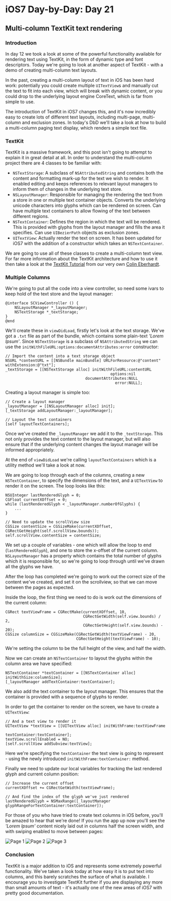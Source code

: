 # iOS7 Day-by-Day: Day 21
## Multi-column TextKit text rendering


### Introduction

In day 12 we took a look at some of the powerful functionality available for
rendering text using TextKit, in the form of dynamic type and font descriptors.
Today we're going to look at another aspect of TextKit - with a demo of creating
multi-column text layouts.

In the past, creating a multi-column layout of text in iOS has been hard work:
potentially you could create multiple `UITextView`s and manually cut the text
to fit into each view, which will break with dynamic content, or you could drop
to the underlying layout engine CoreText, which is far from simple to use.

The introduction of TextKit in iOS7 changes this, and it's now incredibly easy
to create lots of different text layouts, including multi-page, multi-column and
exclusion zones. In today's DbD we'll take a look at how to build a multi-column
paging text display, which renders a simple text file.


### TextKit

TextKit is a massive framework, and this post isn't going to attempt to explain
it in great detail at all. In order to understand the multi-column project there
are 4 classes to be familiar with:

- `NSTextStorage`: A subclass of `NSAttributedString` and contains both the
content and formatting mark-up for the text we wish to render. It enabled editing
and keeps references to relevant layout managers to inform them of changes in the
underlying text store.
- `NSLayoutManager`: Responsible for managing the rendering the text from a store
in one or multiple text container objects. Converts the underlying unicode
characters into glyphs which can be rendered on screen. Can have multiple text
containers to allow flowing of the text between different regions.
- `NSTextContainer`: Defines the region in which the text will be rendered. This
is provided with glyphs from the layout manager and fills the area it specifies.
Can use `UIBezierPath` objects as exclusion zones.
- `UITextView`: Actually render the text on screen. It has been updated for iOS7
with the addition of a constructor which takes an `NSTextContainer`.

We are going to use all of these classes to create a multi-column text view. For
far more information about the TextKit architecture and how to use it then take
a look at the [TextKit Tutorial](http://www.raywenderlich.com/50151/text-kit-tutorial)
from our very own [Colin Eberhardt](https://twitter.com/colineberhardt).


### Multiple Columns

We're going to put all the code into a view controller, so need some ivars to
keep hold of the text store and the layout manager:

    @interface SCViewController () {
        NSLayoutManager *_layoutManager;
        NSTextStorage *_textStorage;
    }
    @end

We'll create these in `viewDidLoad`, firstly let's look at the text storage. We've
got a `.txt` file as part of the bundle, which contains some plain-text _'Lorem Ipsum'_.
Since `NSTextStorage` is a subclass of `NSAttributedString` we can use the
`initWithFileURL:options:documentAttributes:error` constructor:

    // Import the content into a text storage object
    NSURL *contentURL = [[NSBundle mainBundle] URLForResource:@"content" withExtension:@"txt"];
    _textStorage = [[NSTextStorage alloc] initWithFileURL:contentURL
                                                  options:nil
                                       documentAttributes:NULL
                                                    error:NULL];

Creating a layout manager is simple too:

    // Create a layout manager
    _layoutManager = [[NSLayoutManager alloc] init];
    [_textStorage addLayoutManager:_layoutManager];
    
    // Layout the text containers
    [self layoutTextContainers];

Once we've created the `_layoutManager` we add it to the `_textStorage`. This
not only provides the text content to the layout manager, but will also ensure
that if the underlying content changes the layout manager will be informed
appropriately.

At the end of `viewDidLoad` we're calling `layoutTextContainers` which is a utility
method we'll take a look at now.

We are going to loop through each of the columns, creating a new `NSTextContainer`,
to specify the dimensions of the text, and a `UITextView` to render it on the screen.
The loop looks like this:

    NSUInteger lastRenderedGlyph = 0;
    CGFloat currentXOffset = 0;
    while (lastRenderedGlyph < _layoutManager.numberOfGlyphs) {
        ...
    }
    
    // Need to update the scrollView size
    CGSize contentSize = CGSizeMake(currentXOffset, CGRectGetHeight(self.scrollView.bounds));
    self.scrollView.contentSize = contentSize;

We set up a couple of variables - one which will allow the loop to end
(`lastRenderedGlyph`), and one to store the x-offset of the current column.
`NSLayoutManager` has a property which contains the total number of glyphs which
it is responsible for, so we're going to loop through until we've drawn all the
glyphs we have.

After the loop has completed we're going to work out the correct size of the content
we've created, and set it on the scrollview, so that we can move between the
pages as expected.

Inside the loop, the first thing we need to do is work out the dimensions of the
current column:

    CGRect textViewFrame = CGRectMake(currentXOffset, 10,
                                      CGRectGetWidth(self.view.bounds) / 2,
                                      CGRectGetHeight(self.view.bounds) - 20);
    CGSize columnSize = CGSizeMake(CGRectGetWidth(textViewFrame) - 20,
                                   CGRectGetHeight(textViewFrame) - 10);

We're setting the column to be the full height of the view, and half the width.

Now we can create an `NSTextContainer` to layout the glyphs within the column
area we have specified:

    NSTextContainer *textContainer = [[NSTextContainer alloc] initWithSize:columnSize];
    [_layoutManager addTextContainer:textContainer];

We also add the text container to the layout manager. This ensures that the
container is provided with a sequence of glyphs to render.

In order to get the container to render on the screen, we have to create a
`UITextView`:

    // And a text view to render it
    UITextView *textView = [[UITextView alloc] initWithFrame:textViewFrame
                                               textContainer:textContainer];
    textView.scrollEnabled = NO;
    [self.scrollView addSubview:textView];

Here we're specifying the `textContainer` the text view is going to represent -
using the newly introduced `initWithFrame:textContainer:` method.

Finally we need to update our local variables for tracking the last rendered
glyph and current column position:

    // Increase the current offset
    currentXOffset += CGRectGetWidth(textViewFrame);
    
    // And find the index of the glyph we've just rendered
    lastRenderedGlyph = NSMaxRange([_layoutManager glyphRangeForTextContainer:textContainer]);

For those of you who have tried to create text columns in iOS before, you'll be
amazed to hear that we're done! If you run the app up now you'll see the
_'Lorem Ipsum'_ content nicely laid out in columns half the screen width, and
with swiping enabled to move between pages:

![Page 1](img/textkit-columns-page1.png)
![Page 2](img/textkit-columns-page2.png)
![Page 3](img/textkit-columns-page3.png)

### Conclusion

TextKit is a major addition to iOS and represents some extremely powerful
functionality. We've taken a look today at how easy it is to put text into
columns, and this barely scratches the surface of what is available. I encourage
you to investigate TextKit further if you are displaying any more than small
amounts of text - it's actually one of the new areas of iOS7 with pretty good
documentation.


